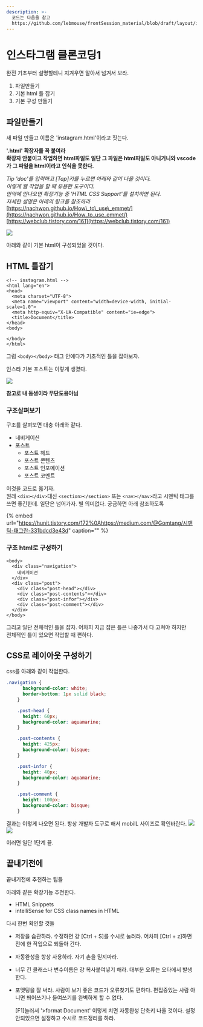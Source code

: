 ```yaml
---
description: >-
  코드는 다음을 참고
  https://github.com/lebmouse/frontSession_material/blob/draft/layout/instagram1.html
---
```


# 인스타그램 클론코딩1

완전 기초부터 설명할테니 지겨우면 알아서 넘겨서 보라.

1. 파일만들기
2. 기본 html 틀 잡기
3. 기본 구성 만들기

## 파일만들기

새 파일 만들고 이름은 'instagram.html'이라고 짓는다.

**'.html' 확장자를 꼭 붙여라**  
**확장자 안붙이고 작업하면 html파일도 일단 그 파일은 html파일도 아니거니와 vscode가 그 파일을 html이라고 인식을 못한다.**

_Tip 'doc'를 입력하고 \[Tap\]키를 누르면 아래와 같이 나올 것이다.  
이렇게 웹 작업을 할 때 유용한 도구이다.  
만약에 안나오면 확장기능 중 'HTML CSS Support'를 설치하면 된다.  
자세한 설명은 아래의 링크를 참조하라_  
[https://nachwon.github.io/How\_to\_use\_emmet/](https://nachwon.github.io/How_to_use_emmet/)  
[https://webclub.tistory.com/161](https://webclub.tistory.com/161)

![](../.gitbook/assets/1-1.png)

아래와 같이 기본 html이 구성되었을 것이다.

## HTML 틀잡기

```markup
<!-- instagram.html -->
<html lang="en">
<head>
  <meta charset="UTF-8">
  <meta name="viewport" content="width=device-width, initial-scale=1.0">
  <meta http-equiv="X-UA-Compatible" content="ie=edge">
  <title>Document</title>
</head>
<body>

</body>
</html>
```

그럼 `<body></body>` 태그 안에다가 기초적인 틀을 잡아보자.

인스타 기본 포스트는 이렇게 생겼다.

![](../.gitbook/assets/insta.png)

**참고로 내 동생이라 무단도용아님**

### 구조살펴보기

구조를 살펴보면 대충 아래와 같다.

* 네비게이션
* 포스트
  * 포스트 헤드
  * 포스트 콘텐츠
  * 포스트 인포메이션
  * 포스트 코멘트

이것을 코드로 옮기자.  
원래 `<div></div>`대신 `<section></section>` 또는 `<nav></nav>`라고 시멘틱 태그를 쓰면 좋긴한데. 일단은 넘어가자. 별 의미없다. 궁금하면 아래 참조하도록

{% embed url="https://hunit.tistory.com/172%0Ahttps://medium.com/@Gomtang/시맨틱-태그란-331bdcd3e43d" caption="" %}

### 구조 html로 구성하기

```markup
<body>
  <div class="navigation">
    네비게이션
  </div>
  <div class="post">
    <div class="post-head"></div>
    <div class="post-contents"></div>
    <div class="post-infor"></div>
    <div class="post-comment"></div>
  </div>
</body>
```

그리고 일단 전체적인 틀을 잡자. 어차피 지금 잡은 틀은 나중가서 다 고쳐야 하지만  
전체적인 틀이 있으면 작업할 때 편하다.

## CSS로 레이아웃 구성하기

css를 아래와 같이 작업한다.

```css
.navigation {
      background-color: white;
      border-bottom: 1px solid black;
    }

    .post-head {
      height: 60px;
      background-color: aquamarine;
    }

    .post-contents {
      height: 425px;
      background-color: bisque;
    }

    .post-infor {
      height: 40px;
      background-color: aquamarine;
    }

    .post-comment {
      height: 100px;
      background-color: bisque;
    }
```

결과는 이렇게 나오면 된다. 항상 개발자 도구로 해서 mobilL 사이즈로 확인바란다. ![](../.gitbook/assets/1-2.png) ![](../.gitbook/assets/1-3.png)

이러면 일단 1단계 끝.

## 끝내기전에

끝내기전에 추천하는 팁들

아래와 같은 확장기능 추천한다.

* HTML Snippets
* intelliSense for CSS class names in HTML

다시 한번 확인할 것들

* 저장을 습관하라. 수정하면 걍 \[Ctrl + S\]를 수시로 눌러라. 어차피 \[Ctrl + z\]하면 전에 한 작업으로 되돌아 간다.
* 자동완성을 항상 사용하라. 자기 손을 믿지마라.
* 너무 긴 클래스나 변수이름은 걍 복사붙여넣기 해라. 대부분 오류는 오타에서 발생한다.
* 포맷팅을 잘 써라. 사람이 보기 좋은 코드가 오류찾기도 편하다. 편집증있는 사람 아니면 띄어쓰기나 들여쓰기를 완벽하게 할 수 없다.

  \[F1\]눌러서 '&gt;format Document' 이렇게 치면 자동완성 단축키 나올 것이다. 설정 안되있으면 설정하고 수시로 코드정리를 하라.

